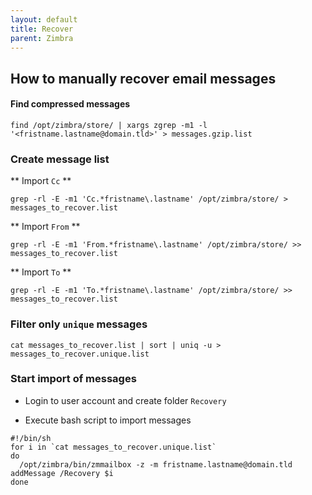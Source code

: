 ```yaml
---
layout: default
title: Recover
parent: Zimbra
---
```


## How to manually recover email messages


#### Find compressed messages

````
find /opt/zimbra/store/ | xargs zgrep -m1 -l '<fristname.lastname@domain.tld>' > messages.gzip.list
````

### Create message list

** Import `Cc` **

````
grep -rl -E -m1 'Cc.*fristname\.lastname' /opt/zimbra/store/ > messages_to_recover.list
````

** Import `From` **


````
grep -rl -E -m1 'From.*fristname\.lastname' /opt/zimbra/store/ >> messages_to_recover.list
````

** Import `To` **


````
grep -rl -E -m1 'To.*fristname\.lastname' /opt/zimbra/store/ >> messages_to_recover.list
````



### Filter only `unique` messages

````
cat messages_to_recover.list | sort | uniq -u > messages_to_recover.unique.list
````


### Start import of messages

* Login to user account and create folder `Recovery`


* Execute bash script to import messages

````
#!/bin/sh
for i in `cat messages_to_recover.unique.list`
do
  /opt/zimbra/bin/zmmailbox -z -m fristname.lastname@domain.tld addMessage /Recovery $i
done
````

